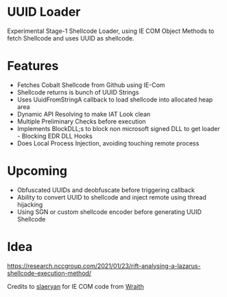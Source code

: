 # UUID Loader

Experimental Stage-1 Shellcode Loader, using IE COM Object Methods to fetch Shellcode and uses UUID as shellcode.

# Features

- Fetches Cobalt Shellcode from Github using IE-Com 
- Shellcode returns is bunch of UUID Strings
- Uses UuidFromStringA callback to load shellcode into allocated heap area
- Dynamic API Resolving to make IAT Look clean
- Multiple Preliminary Checks before execution
- Implements BlockDLL;s to block non microsoft signed DLL to get loader - Blocking EDR DLL Hooks
- Does Local Process Injection, avoiding touching remote process 

# Upcoming 

- Obfuscated UUIDs and deobfuscate before triggering callback
- Ability to convert UUID to shellcode and inject remote using thread hijacking
- Using SGN or custom shellcode encoder before generating UUID Shellcode
 

# Idea

https://research.nccgroup.com/2021/01/23/rift-analysing-a-lazarus-shellcode-execution-method/

Credits to [slaeryan](https://twitter.com/slaeryan) for IE COM code from [Wraith](https://github.com/slaeryan/AQUARMOURY/tree/master/Wraith)
